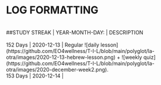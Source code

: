 # LOG FORMATTING<br>
<br>
##STUDY STREAK | YEAR-MONTH-DAY: | DESCRIPTION <br>
<br>
152 Days | 2020-12-13 | Regular ![daily lesson](https://github.com/EO4wellness/T-I-L/blob/main/polyglot/la-otra/images/2020-12-13-hebrew-lesson.png) + ![weekly quiz](https://github.com/EO4wellness/T-I-L/blob/main/polyglot/la-otra/images/2020-december-week2.png). <br>
153 Days | 2020-12-14 | <br>
<br>

